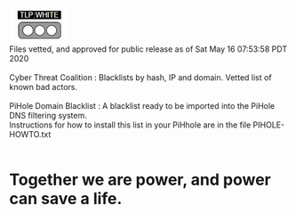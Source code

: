 ![TLP:WHITE](https://github.com/COVID-19-CTI-LEAGUE/PUBLIC_RELEASE/blob/master/MARKUP_RESOURCES/TLP-IMAGES/TLP-WHITE.jpg)<BR>Files vetted, and approved for public release as of Sat May 16 07:53:58 PDT 2020<br><br>Cyber Threat Coalition : Blacklists by hash, IP and domain. Vetted list of known bad actors.<br><br>PiHole Domain Blacklist : A blacklist ready to be imported into the PiHole DNS filtering system.<br>Instructions for how to install this list in your PiHhole are in the file PIHOLE-HOWTO.txt<BR><BR><h1>Together we are power, and power can save a life.</h1>
